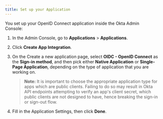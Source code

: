 ```yaml
---
title: Set up your Application
---
```


You set up your OpenID Connect application inside the Okta Admin Console:

1. In the Admin Console, go to **Applications** > **Applications**.
1. Click **Create App Integration**.
1. On the Create a new application page, select **OIDC - OpenID Connect** as the **Sign-in method**, and then pick either **Native Application** or **Single-Page Application**, depending on the type of application that you are working on.

    > **Note:** It is important to choose the appropriate application type for apps which are public clients. Failing to do so may result in Okta API endpoints attempting to verify an app's client secret, which public clients are not designed to have, hence breaking the sign-in or sign-out flow.

1. Fill in the Application Settings, then click **Done**.

<NextSectionLink/>
